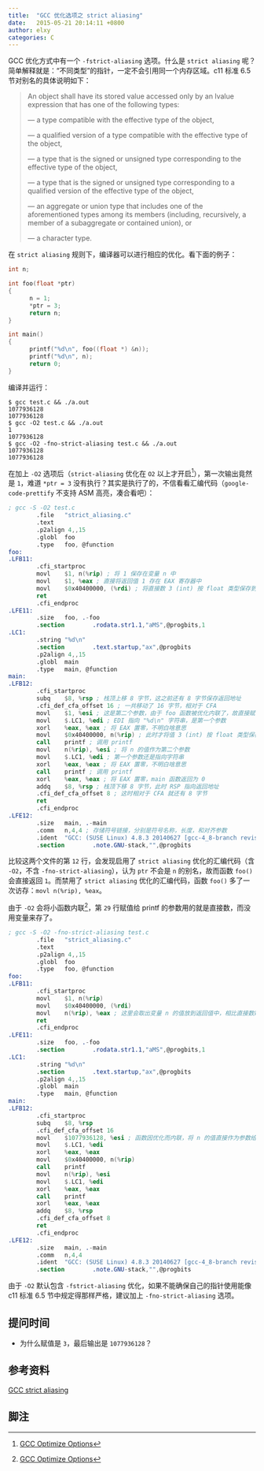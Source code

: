 ```yaml
---
title:  "GCC 优化选项之 strict aliasing"
date:   2015-05-21 20:14:11 +0800
author: elxy
categories: C
---
```


GCC 优化方式中有一个 `-fstrict-aliasing` 选项。什么是 `strict aliasing` 呢？简单解释就是：“不同类型”的指针，一定不会引用同一个内存区域。c11 标准 6.5 节对别名的具体说明如下：

> An object shall have its stored value accessed only by an lvalue expression that has one of the following types:
>
> — a type compatible with the effective type of the object,
>
> — a qualified version of a type compatible with the effective type of the object,
>
> — a type that is the signed or unsigned type corresponding to the effective type of the object,
>
> — a type that is the signed or unsigned type corresponding to a qualified version of the effective type of the object,
>
> — an aggregate or union type that includes one of the aforementioned types among its members (including, recursively, a member of a subaggregate or contained union), or
>
> — a character type.

在 `strict aliasing` 规则下，编译器可以进行相应的优化。看下面的例子：

```c
int n;

int foo(float *ptr)
{
      n = 1;
      *ptr = 3;
      return n;
}

int main()
{
      printf("%d\n", foo((float *) &n));
      printf("%d\n", n); 
      return 0;
}
```

编译并运行：

```console
$ gcc test.c && ./a.out 
1077936128
1077936128
$ gcc -O2 test.c && ./a.out 
1
1077936128
$ gcc -O2 -fno-strict-aliasing test.c && ./a.out 
1077936128
1077936128
```

在加上 `-O2` 选项后（`strict-aliasing` 优化在 `O2` 以上才开启[^gcc_optimize_options]），第一次输出竟然是 `1`，难道 `*ptr = 3` 没有执行？其实是执行了的，不信看看汇编代码（`google-code-prettify` 不支持 ASM 高亮，凑合看吧）：

```nasm
; gcc -S -O2 test.c
        .file   "strict_aliasing.c"
        .text
        .p2align 4,,15
        .globl  foo
        .type   foo, @function
foo:
.LFB11:
        .cfi_startproc
        movl    $1, n(%rip) ; 将 1 保存在变量 n 中
        movl    $1, %eax ; 直接将返回值 1 存在 EAX 寄存器中
        movl    $0x40400000, (%rdi) ; 将直接数 3 (int) 按 float 类型保存到第一个参数所指地址中
        ret
        .cfi_endproc
.LFE11:
        .size   foo, .-foo
        .section        .rodata.str1.1,"aMS",@progbits,1
.LC1:
        .string "%d\n"
        .section        .text.startup,"ax",@progbits
        .p2align 4,,15
        .globl  main
        .type   main, @function
main:
.LFB12:
        .cfi_startproc
        subq    $8, %rsp ; 栈顶上移 8 字节，这之前还有 8 字节保存返回地址
        .cfi_def_cfa_offset 16 ; 一共移动了 16 字节，相对于 CFA
        movl    $1, %esi ; 这是第二个参数，由于 foo 函数被优化内联了，故直接赋值 1
        movl    $.LC1, %edi ; EDI 指向 "%d\n" 字符串，是第一个参数
        xorl    %eax, %eax ; 将 EAX 置零，不明白啥意思
        movl    $0x40400000, n(%rip) ; 此时才将值 3 (int) 按 float 类型保存到变量 n 中
        call    printf ; 调用 printf
        movl    n(%rip), %esi ; 将 n 的值作为第二个参数
        movl    $.LC1, %edi ; 第一个参数还是指向字符串
        xorl    %eax, %eax ; 将 EAX 置零，不明白啥意思
        call    printf ; 调用 printf
        xorl    %eax, %eax ; 将 EAX 置零，main 函数返回为 0
        addq    $8, %rsp ; 栈顶下移 8 字节，此时 RSP 指向返回地址
        .cfi_def_cfa_offset 8 ; 这时相对于 CFA 就还有 8 字节
        ret
        .cfi_endproc
.LFE12:
        .size   main, .-main
        .comm   n,4,4 ; 存储符号链接，分别是符号名称，长度，和对齐参数
        .ident  "GCC: (SUSE Linux) 4.8.3 20140627 [gcc-4_8-branch revision 212064]"
        .section        .note.GNU-stack,"",@progbits
```

比较这两个文件的第 `12` 行，会发现启用了 `strict aliasing` 优化的汇编代码（含 `-O2`，不含 `-fno-strict-aliasing`），认为 `ptr` 不会是 `n` 的别名，故而函数 `foo()` 会直接返回 `1`。而禁用了 `strict aliasing` 优化的汇编代码，函数 `foo()` 多了一次访存：`movl n(%rip), %eax`。

由于 `-O2` 会将小函数内联[^gcc_optimize_options]，第 `29` 行赋值给 printf 的参数用的就是直接数，而没用变量来存了。

```nasm
; gcc -S -O2 -fno-strict-aliasing test.c
        .file   "strict_aliasing.c"
        .text
        .p2align 4,,15
        .globl  foo
        .type   foo, @function
foo:
.LFB11:
        .cfi_startproc
        movl    $1, n(%rip)
        movl    $0x40400000, (%rdi)
        movl    n(%rip), %eax ; 这里会取出变量 n 的值放到返回值中，相比直接数赋值多了一步读取内存的操作
        ret
        .cfi_endproc
.LFE11:
        .size   foo, .-foo
        .section        .rodata.str1.1,"aMS",@progbits,1
.LC1:
        .string "%d\n"
        .section        .text.startup,"ax",@progbits
        .p2align 4,,15
        .globl  main
        .type   main, @function
main:
.LFB12:
        .cfi_startproc
        subq    $8, %rsp
        .cfi_def_cfa_offset 16
        movl    $1077936128, %esi ; 函数因优化而内联，将 n 的值直接作为参数给 printf
        movl    $.LC1, %edi
        xorl    %eax, %eax
        movl    $0x40400000, n(%rip)
        call    printf
        movl    n(%rip), %esi
        movl    $.LC1, %edi
        xorl    %eax, %eax
        call    printf
        xorl    %eax, %eax
        addq    $8, %rsp
        .cfi_def_cfa_offset 8
        ret
        .cfi_endproc
.LFE12:
        .size   main, .-main
        .comm   n,4,4
        .ident  "GCC: (SUSE Linux) 4.8.3 20140627 [gcc-4_8-branch revision 212064]"
        .section        .note.GNU-stack,"",@progbits
```

由于 `-O2` 默认包含 `-fstrict-aliasing` 优化，如果不能确保自己的指针使用能像 c11 标准 6.5 节中规定得那样严格，建议加上 `-fno-strict-aliasing` 选项。

提问时间
--------

* 为什么赋值是 `3`，最后输出是 `1077936128`？

参考资料
--------

[GCC strict aliasing][2]

脚注
----

 [^gcc_optimize_options]: [GCC Optimize Options][1] 

 [1]: https://gcc.gnu.org/onlinedocs/gcc/Optimize-Options.html

 [2]: http://www.dutor.net/index.php/2012/07/gcc-strict-aliasing/
